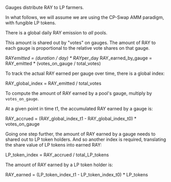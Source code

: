 Gauges distribute RAY to LP farmers.

In what follows, we will assume we are using the CP-Swap AMM paradigm, with fungible LP tokens.

There is a global daily RAY emission to _all_ pools.

This amount is shared out by "votes" on gauges. The amount of RAY to each gauge is proportional to the relative vote shares on that gauge.

RAY*emitted = (duration / day) * RAY*per_day
RAY_earned_by_gauge = RAY_emitted * (votes_on_gauge / total_votes)

To track the actual RAY earned per gauge over time, there is a global index:

RAY_global_index = RAY_emitted / total_votes

To compute the amount of RAY earned by a pool's gauge, multiply by `votes_on_gauge`.

At a given point in time t1, the accumulated RAY earned by a gauge is:

RAY_accrued = (RAY_global_index_t1 - RAY_global_index_t0) \* votes_on_gauge

Going one step further, the amount of RAY earned by a gauge needs to shared out to LP token holders. And so another index is required, translating the share value of LP tokens into earned RAY:

LP_token_index = RAY_accrued / total_LP_tokens

The amount of RAY earned by a LP token holder is:

RAY_earned = (LP_token_index_t1 - LP_token_index_t0) \* LP_tokens
